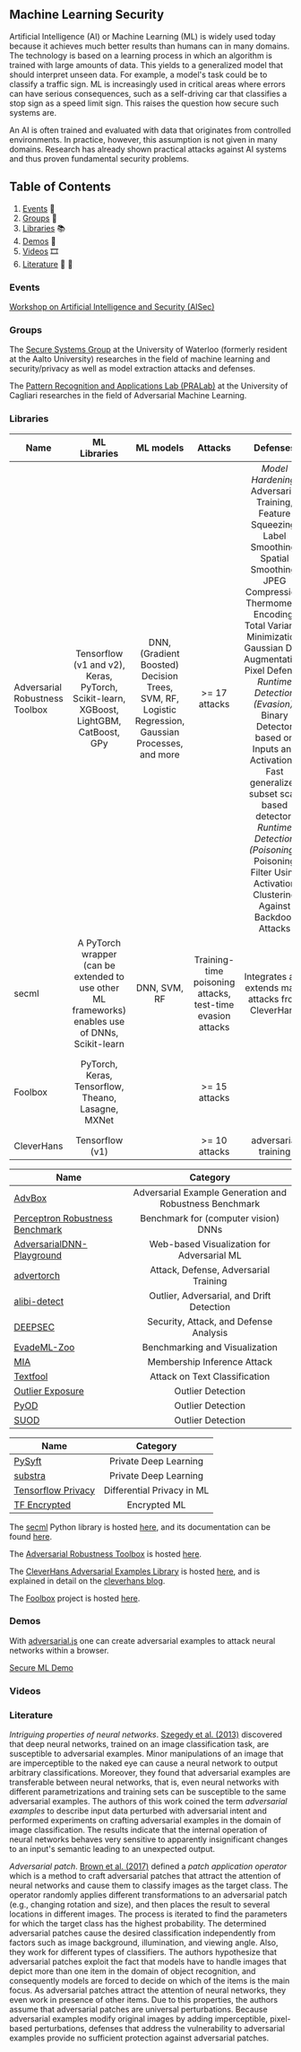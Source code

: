 ## Machine Learning Security

Artificial Intelligence (AI) or Machine Learning (ML) is widely used today because it achieves much better results than humans can in many domains. The technology is based on a learning process in which an algorithm is trained with large amounts of data. This yields to a generalized model that should interpret unseen data. For example, a model's task could be to classify a traffic sign. ML is increasingly used in critical areas where errors can have serious consequences, such as a self-driving car that classifies a stop sign as a speed limit sign. This raises the question how secure such systems are.

An AI is often trained and evaluated with data that originates from controlled environments. In practice, however, this assumption is not given in many domains. Research has already shown practical attacks against AI systems and thus proven fundamental security problems.

## Table of Contents
1. [Events](#events) 📆
2. [Groups](#groups) 🔬
3. [Libraries](#libraries) 📚
4. [Demos](#demos) 🧪
5. [Videos](#videos) 🎞️
6. [Literature](#literature) 📘 📄

### Events

[Workshop on Artificial Intelligence and Security (AISec)](https://aisec.cc/)

### Groups

The [Secure Systems Group](https://crysp.uwaterloo.ca/research/SSG/) at the University of Waterloo (formerly resident at the Aalto University) researches in the field of machine learning and security/privacy as well as model extraction attacks and defenses.

The [Pattern Recognition and Applications Lab (PRALab)](https://pralab.diee.unica.it/en/AdversarialMachineLearning) at the University of Cagliari researches in the field of Adversarial Machine Learning.

### Libraries

| Name | ML Libraries | ML models | Attacks | Defenses | Noteworthy |
| --- |:---:|:---:|:---:|:---:|:---:|
| Adversarial Robustness Toolbox | Tensorflow (v1 and v2), Keras, PyTorch, Scikit-learn, XGBoost, LightGBM, CatBoost, GPy | DNN, (Gradient Boosted) Decision Trees, SVM, RF, Logistic Regression, Gaussian Processes, and more  | >= 17 attacks | _Model Hardening_: Adversarial Training, Feature Squeezing, Label Smoothing, Spatial Smoothing, JPEG Compression, Thermometer Encoding, Total Variance Minimization, Gaussian Data Augmentation, Pixel Defense; _Runtime Detection (Evasion)_: Binary Detector based on Inputs and Activations, Fast generalized subset scan based detector; _Runtime Detection (Poisoning)_: Poisoning Filter Using Activation Clustering Against Backdoor Attacks | Emprirical Robustness, Loss Sensitivity, CLEVER, Clique Method Robustness Verification for Decision Tree Ensembles
| secml     | A PyTorch wrapper (can be extended to use other ML frameworks) enables use of DNNs, Scikit-learn | DNN, SVM, RF | Training-time poisoning attacks, test-time evasion attacks | Integrates and extends many attacks from CleverHans | Explainability Visualization, feature-based and prototype-based explanation methods, integrated gradient for explanation |
| Foolbox | PyTorch, Keras, Tensorflow, Theano, Lasagne, MXNet | | >= 15 attacks| | _Adversarial criteria_: Targeted misclassification, top-k misclassification, distance measures |
| CleverHans | Tensorflow (v1) | | >= 10 attacks | adversarial training | |

| Name | Category |
| --- |:---:|
| [AdvBox](https://github.com/advboxes/AdvBox) | Adversarial Example Generation and Robustness Benchmark |
| [Perceptron Robustness Benchmark](https://github.com/advboxes/perceptron-benchmark) | Benchmark for (computer vision) DNNs |
| [AdversarialDNN-Playground](https://github.com/QData/AdversarialDNN-Playground) | Web-based Visualization for Adversarial ML |
| [advertorch](https://github.com/BorealisAI/advertorch) | Attack, Defense, Adversarial Training |
| [alibi-detect](https://github.com/SeldonIO/alibi-detect) | Outlier, Adversarial, and Drift Detection |
| [DEEPSEC](https://github.com/kleincup/DEEPSEC) | Security, Attack, and Defense Analysis |
| [EvadeML-Zoo](https://github.com/mzweilin/EvadeML-Zoo) | Benchmarking and Visualization |
| [MIA](https://github.com/spring-epfl/mia) | Membership Inference Attack |
| [Textfool](https://github.com/bogdan-kulynych/textfool) | Attack on Text Classification |
| [Outlier Exposure](https://github.com/hendrycks/outlier-exposure) | Outlier Detection |
| [PyOD](https://github.com/yzhao062/pyod) | Outlier Detection |
| [SUOD](https://github.com/yzhao062/SUOD) | Outlier Detection |

| Name | Category |
| --- |:---:|
| [PySyft](https://github.com/OpenMined/PySyft) | Private Deep Learning |
| [substra](https://github.com/SubstraFoundation/substra) | Private Deep Learning |
| [Tensorflow Privacy](https://github.com/tensorflow/privacy) | Differential Privacy in ML |
| [TF Encrypted](https://github.com/tf-encrypted/tf-encrypted) | Encrypted ML |

The [secml](https://arxiv.org/pdf/1912.10013.pdf) Python library is hosted [here](https://gitlab.com/secml/secml), and its documentation can be found [here](https://secml.gitlab.io/).

The [Adversarial Robustness Toolbox](https://arxiv.org/abs/1807.01069) is hosted [here](https://github.com/Trusted-AI/adversarial-robustness-toolbox).

The [CleverHans Adversarial Examples Library](https://arxiv.org/abs/1610.00768) is hosted [here](https://github.com/tensorflow/cleverhans), and is explained in detail on the [cleverhans blog](http://www.cleverhans.io/).

The [Foolbox](https://arxiv.org/abs/1707.04131) project is hosted [here](https://github.com/bethgelab/foolbox).

### Demos

With [adversarial.js](https://kennysong.github.io/adversarial.js/) one can create adversarial examples to attack neural networks within a browser.

[Secure ML Demo](https://www.pluribus-one.it/research/sec-ml/demo)

### Videos

### Literature

*Intriguing properties of neural networks*. [Szegedy et al. (2013)](https://research.google/pubs/pub42503/) discovered that deep neural networks, trained on an image classification task, are susceptible to adversarial examples. Minor manipulations of an image that are imperceptible to the naked eye can cause a neural network to output arbitrary classifications. Moreover, they found that adversarial examples are transferable between neural networks, that is, even neural networks with different parametrizations and training sets can be susceptible to the same adversarial examples. The authors of this work coined the term *adversarial examples* to describe input data perturbed with adversarial intent and performed experiments on crafting adversarial examples in the domain of image classification. The results indicate that the internal operation of neural networks behaves very sensitive to apparently insignificant changes to an input's semantic leading to an unexpected output.

*Adversarial patch*. [Brown et al. (2017)](https://arxiv.org/abs/1712.09665) defined a *patch application operator* which is a method to craft adversarial patches that attract the attention of neural networks and cause them to classify images as the target class. The operator randomly applies different transformations to an adversarial patch (e.g., changing rotation and size), and then places the result to several locations in different images. The process is iterated to find the parameters for which the target class has the highest probability. The determined adversarial patches cause the desired classification independently from factors such as image background, illumination, and viewing angle. Also, they work for different types of classifiers. The authors hypothesize that adversarial patches exploit the fact that models have to handle images that depict more than one item in the domain of object recognition, and consequently models are forced to decide on which of the items is the main focus. As adversarial patches attract the attention of neural networks, they even work in presence of other items. Due to this properties, the authors assume that adversarial patches are universal perturbations. Because adversarial examples modify original images by adding imperceptible, pixel-based perturbations, defenses that address the vulnerability to adversarial examples provide no sufficient protection against adversarial patches.
